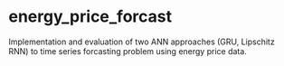 # energy_price_forcast
Implementation and evaluation of two ANN approaches (GRU, Lipschitz RNN) to time series forcasting problem using energy price data. 
